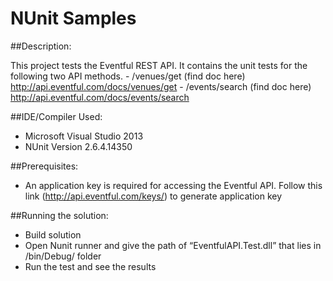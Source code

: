 # NUnit Samples


##Description:	

This project tests the Eventful REST API. 
It contains the unit tests for the following two API methods.
		-	/venues/get (find doc here) http://api.eventful.com/docs/venues/get
		-	/events/search (find doc here) http://api.eventful.com/docs/events/search


##IDE/Compiler Used:	

+ Microsoft Visual Studio 2013
+ NUnit Version 2.6.4.14350


##Prerequisites:

+ An application key is required for accessing the Eventful API. 
	Follow this link (http://api.eventful.com/keys/) to generate application key  


##Running the solution:

+ Build solution
+ Open Nunit runner and give the path of “EventfulAPI.Test.dll” that lies in /bin/Debug/ folder
+ Run the test and see the results

